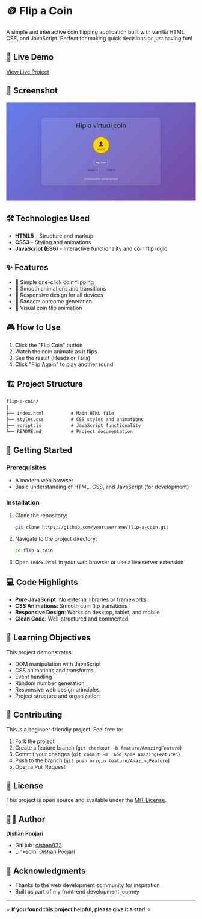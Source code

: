 # 🪙 Flip a Coin

A simple and interactive coin flipping application built with vanilla HTML, CSS, and JavaScript. Perfect for making quick decisions or just having fun!

## 🚀 Live Demo

[View Live Project](dishan033.github.io/Flip-a-coin/) <!-- Replace with your actual project URL -->

## 📸 Screenshot

![Flip a Coin Screenshot](image.png) <!-- Add your project screenshot -->

## 🛠️ Technologies Used

- **HTML5** - Structure and markup
- **CSS3** - Styling and animations
- **JavaScript (ES6)** - Interactive functionality and coin flip logic

## ✨ Features

- 🎯 Simple one-click coin flipping
- 🎨 Smooth animations and transitions
- 📱 Responsive design for all devices
- 🎲 Random outcome generation
- 💫 Visual coin flip animation

## 🎮 How to Use

1. Click the "Flip Coin" button
2. Watch the coin animate as it flips
3. See the result (Heads or Tails)
4. Click "Flip Again" to play another round

## 🏗️ Project Structure

```
flip-a-coin/
│
├── index.html          # Main HTML file
├── styles.css          # CSS styles and animations
├── script.js           # JavaScript functionality
└── README.md           # Project documentation
```

## 🚀 Getting Started

### Prerequisites

- A modern web browser
- Basic understanding of HTML, CSS, and JavaScript (for development)

### Installation

1. Clone the repository:
   ```bash
   git clone https://github.com/yourusername/flip-a-coin.git
   ```

2. Navigate to the project directory:
   ```bash
   cd flip-a-coin
   ```

3. Open `index.html` in your web browser or use a live server extension

## 💻 Code Highlights

- **Pure JavaScript**: No external libraries or frameworks
- **CSS Animations**: Smooth coin flip transitions
- **Responsive Design**: Works on desktop, tablet, and mobile
- **Clean Code**: Well-structured and commented

## 🎯 Learning Objectives

This project demonstrates:

- DOM manipulation with JavaScript
- CSS animations and transforms
- Event handling
- Random number generation
- Responsive web design principles
- Project structure and organization

## 🤝 Contributing

This is a beginner-friendly project! Feel free to:

1. Fork the project
2. Create a feature branch (`git checkout -b feature/AmazingFeature`)
3. Commit your changes (`git commit -m 'Add some AmazingFeature'`)
4. Push to the branch (`git push origin feature/AmazingFeature`)
5. Open a Pull Request

## 📝 License

This project is open source and available under the [MIT License](LICENSE).

## 👨‍💻 Author

**Dishan Poojari**
- GitHub: [dishan033](https://github.com/dishan033)
- LinkedIn: [Dishan Poojari](https://www.linkedin.com/in/dishan-poojari/)

## 🙏 Acknowledgments

- Thanks to the web development community for inspiration
- Built as part of my front-end development journey
  
---

⭐ **If you found this project helpful, please give it a star!** ⭐
